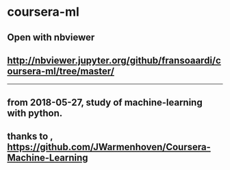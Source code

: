 # coursera-ml

## Open with nbviewer
## http://nbviewer.jupyter.org/github/fransoaardi/coursera-ml/tree/master/

---

## from 2018-05-27, study of machine-learning with python.

## thanks to , https://github.com/JWarmenhoven/Coursera-Machine-Learning
